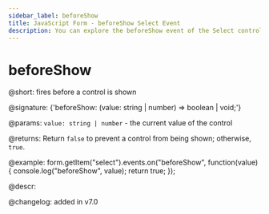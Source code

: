 ```yaml
---
sidebar_label: beforeShow
title: JavaScript Form - beforeShow Select Event 
description: You can explore the beforeShow event of the Select control of Form in the documentation of the DHTMLX JavaScript UI library. Browse developer guides and API reference, try out code examples and live demos, and download a free 30-day evaluation version of DHTMLX Suite 7.
---
```


# beforeShow

@short: fires before a control is shown

@signature: {'beforeShow: (value: string | number) => boolean | void;'}

@params:
`value: string | number` - the current value of the control

@returns:
Return `false` to prevent a control from being shown; otherwise, `true`.

@example:
form.getItem("select").events.on("beforeShow", function(value) {
    console.log("beforeShow", value);
    return true;
});

@descr:

@changelog: added in v7.0
